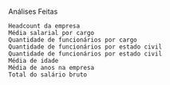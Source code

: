 Análises Feitas

    Headcount da empresa
    Média salarial por cargo
    Quantidade de funcionários por cargo
    Quantidade de funcionários por estado civil
    Quantidade de funcionários por estado civil
    Média de idade
    Média de anos na empresa
    Total do salário bruto
